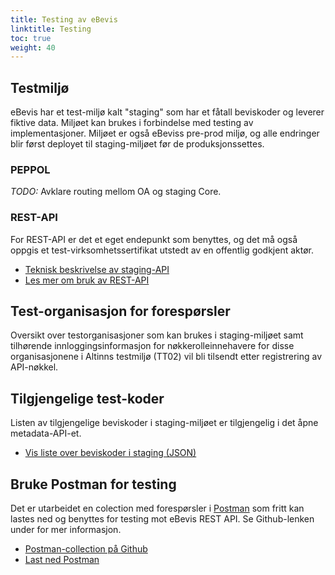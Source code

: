 ```yaml
---
title: Testing av eBevis
linktitle: Testing
toc: true
weight: 40
---
```


## Testmiljø

eBevis har et test-miljø kalt "staging" som har et fåtall beviskoder og leverer fiktive data. Miljøet kan brukes i forbindelse med testing av implementasjoner. Miljøet er også eBeviss pre-prod miljø, og alle endringer blir først deployet til staging-miljøet før de produksjonssettes.

### PEPPOL

_TODO:_ Avklare routing mellom OA og staging Core.

### REST-API

For REST-API er det et eget endepunkt som benyttes, og det må også oppgis et test-virksomhetssertifikat utstedt av en offentlig godkjent aktør.

* [Teknisk beskrivelse av staging-API](https://ebevis.no/docs/services/staging/)
* [Les mer om bruk av REST-API](../bruke-rest-api)

## Test-organisasjon for forespørsler

Oversikt over testorganisasjoner som kan brukes i staging-miljøet samt tilhørende innloggingsinformasjon for nøkkerolleinnehavere for disse organisasjonene i Altinns testmiljø (TT02) vil bli tilsendt etter registrering av API-nøkkel.

## Tilgjengelige test-koder

Listen av tilgjengelige beviskoder i staging-miljøet er tilgjengelig i det åpne metadata-API-et.

* [Vis liste over beviskoder i staging (JSON)](https://api.ebevis.no/nadobe-staging/v1/public/metadata/evidencecodes)

## Bruke Postman for testing

Det er utarbeidet en colection med forespørsler i [Postman](https://www.getpostman.com/) som fritt kan lastes ned og benyttes for testing mot eBevis REST API. Se Github-lenken under for mer informasjon.

* [Postman-collection på Github](https://github.com/Altinn/eBevis)
* [Last ned Postman](https://www.getpostman.com/)
